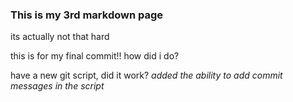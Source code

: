 ### This is my 3rd markdown page

 its actually not that hard

this is for my final commit!! how did i do?


have a new git script, did it work?
*added the ability to add commit messages in the script*